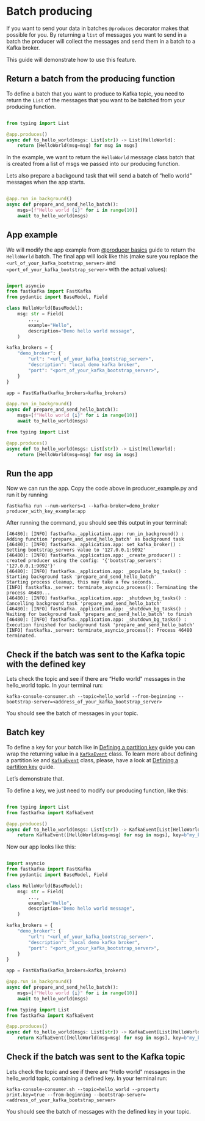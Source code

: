 Batch producing
================

<!-- WARNING: THIS FILE WAS AUTOGENERATED! DO NOT EDIT! -->

If you want to send your data in batches `@produces` decorator makes
that possible for you. By returning a `list` of messages you want to
send in a batch the producer will collect the messages and send them in
a batch to a Kafka broker.

This guide will demonstrate how to use this feature.

## Return a batch from the producing function

To define a batch that you want to produce to Kafka topic, you need to
return the `List` of the messages that you want to be batched from your
producing function.

``` python

from typing import List

@app.produces()
async def to_hello_world(msgs: List[str]) -> List[HelloWorld]:
    return [HelloWorld(msg=msg) for msg in msgs]
```

In the example, we want to return the `HelloWorld` message class batch
that is created from a list of msgs we passed into our producing
function.

Lets also prepare a backgound task that will send a batch of “hello
world" messages when the app starts.

``` python

@app.run_in_background()
async def prepare_and_send_hello_batch():
    msgs=[f"Hello world {i}" for i in range(10)]
    await to_hello_world(msgs)
```

## App example

We will modify the app example from [@producer
basics](/docs/guides/Guide_21_Produces_Basics.md) guide to return the
`HelloWorld` batch. The final app will look like this (make sure you
replace the `<url_of_your_kafka_bootstrap_server>` and
`<port_of_your_kafka_bootstrap_server>` with the actual values):

``` python

import asyncio
from fastkafka import FastKafka
from pydantic import BaseModel, Field

class HelloWorld(BaseModel):
    msg: str = Field(
        ...,
        example="Hello",
        description="Demo hello world message",
    )

kafka_brokers = {
    "demo_broker": {
        "url": "<url_of_your_kafka_bootstrap_server>",
        "description": "local demo kafka broker",
        "port": "<port_of_your_kafka_bootstrap_server>",
    }
}

app = FastKafka(kafka_brokers=kafka_brokers)

@app.run_in_background()
async def prepare_and_send_hello_batch():
    msgs=[f"Hello world {i}" for i in range(10)]
    await to_hello_world(msgs)

from typing import List

@app.produces()
async def to_hello_world(msgs: List[str]) -> List[HelloWorld]:
    return [HelloWorld(msg=msg) for msg in msgs]
```

## Run the app

Now we can run the app. Copy the code above in producer_example.py and
run it by running

``` shell
fastkafka run --num-workers=1 --kafka-broker=demo_broker producer_with_key_example:app
```

After running the command, you should see this output in your terminal:

    [46480]: [INFO] fastkafka._application.app: run_in_background() : Adding function 'prepare_and_send_hello_batch' as background task
    [46480]: [INFO] fastkafka._application.app: set_kafka_broker() : Setting bootstrap_servers value to '127.0.0.1:9092'
    [46480]: [INFO] fastkafka._application.app: _create_producer() : created producer using the config: '{'bootstrap_servers': '127.0.0.1:9092'}'
    [46480]: [INFO] fastkafka._application.app: _populate_bg_tasks() : Starting background task 'prepare_and_send_hello_batch'
    Starting process cleanup, this may take a few seconds...
    [INFO] fastkafka._server: terminate_asyncio_process(): Terminating the process 46480...
    [46480]: [INFO] fastkafka._application.app: _shutdown_bg_tasks() : Cancelling background task 'prepare_and_send_hello_batch'
    [46480]: [INFO] fastkafka._application.app: _shutdown_bg_tasks() : Waiting for background task 'prepare_and_send_hello_batch' to finish
    [46480]: [INFO] fastkafka._application.app: _shutdown_bg_tasks() : Execution finished for background task 'prepare_and_send_hello_batch'
    [INFO] fastkafka._server: terminate_asyncio_process(): Process 46480 terminated.

## Check if the batch was sent to the Kafka topic with the defined key

Lets check the topic and see if there are “Hello world" messages in the
hello_world topic. In your terminal run:

``` shell
kafka-console-consumer.sh --topic=hello_world --from-beginning --bootstrap-server=<address_of_your_kafka_bootstrap_server>
```

You should see the batch of messages in your topic.

## Batch key

To define a key for your batch like in [Defining a partition
key](/docs/guides/Guide_22_Partition_Keys.md) guide you can wrap the
returning value in a
[`KafkaEvent`](../api/fastkafka/KafkaEvent.md/#fastkafka.KafkaEvent)
class. To learn more about defining a partition ke and
[`KafkaEvent`](../api/fastkafka/KafkaEvent.md/#fastkafka.KafkaEvent)
class, please, have a look at [Defining a partition
key](/docs/guides/Guide_22_Partition_Keys.md) guide.

Let’s demonstrate that.

To define a key, we just need to modify our producing function, like
this:

``` python

from typing import List
from fastkafka import KafkaEvent

@app.produces()
async def to_hello_world(msgs: List[str]) -> KafkaEvent[List[HelloWorld]]:
    return KafkaEvent([HelloWorld(msg=msg) for msg in msgs], key=b"my_key")
```

Now our app looks like this:

``` python

import asyncio
from fastkafka import FastKafka
from pydantic import BaseModel, Field

class HelloWorld(BaseModel):
    msg: str = Field(
        ...,
        example="Hello",
        description="Demo hello world message",
    )

kafka_brokers = {
    "demo_broker": {
        "url": "<url_of_your_kafka_bootstrap_server>",
        "description": "local demo kafka broker",
        "port": "<port_of_your_kafka_bootstrap_server>",
    }
}

app = FastKafka(kafka_brokers=kafka_brokers)

@app.run_in_background()
async def prepare_and_send_hello_batch():
    msgs=[f"Hello world {i}" for i in range(10)]
    await to_hello_world(msgs)

from typing import List
from fastkafka import KafkaEvent

@app.produces()
async def to_hello_world(msgs: List[str]) -> KafkaEvent[List[HelloWorld]]:
    return KafkaEvent([HelloWorld(msg=msg) for msg in msgs], key=b"my_key")
```

## Check if the batch was sent to the Kafka topic

Lets check the topic and see if there are “Hello world" messages in the
hello_world topic, containing a defined key. In your terminal run:

``` shell
kafka-console-consumer.sh --topic=hello_world --property print.key=true --from-beginning --bootstrap-server=<address_of_your_kafka_bootstrap_server>
```

You should see the batch of messages with the defined key in your topic.
